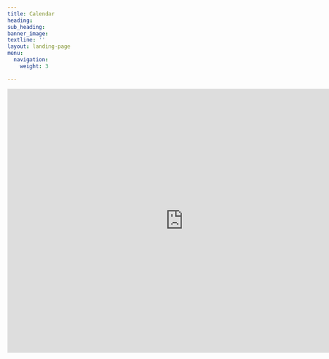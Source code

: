 ```yaml
---
title: Calendar
heading: 
sub_heading: 
banner_image: 
textline: ''
layout: landing-page
menu:
  navigation:
    weight: 3

---
```

<iframe src="https://calendar.google.com/calendar/embed?src=newbeginningsfallon%40gmail.com&ctz=America%2FLos_Angeles" style="border: 0" width="800" height="600" frameborder="0" scrolling="no"></iframe>